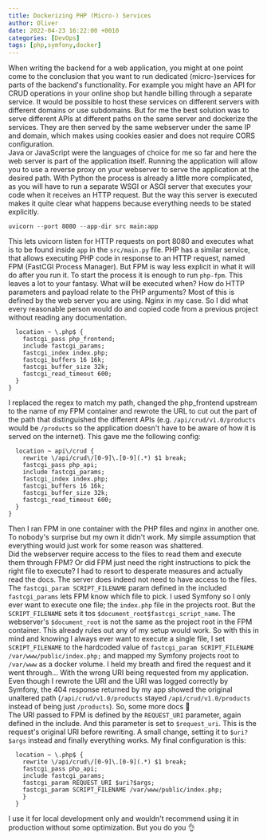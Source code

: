 ```yaml
---
title: Dockerizing PHP (Micro-) Services
author: Oliver
date: 2022-04-23 16:22:00 +0010
categories: [DevOps]
tags: [php,symfony,docker]
---
```

When writing the backend for a web application, you might at one point come to the conclusion that you want 
to run dedicated (micro-)services for parts of the backend's functionality. 
For example you might have an API for CRUD operations in your online shop but handle billing through a separate
service. It would be possible to host these services on different servers with different domains or use subdomains. 
But for me the best solution was to serve different APIs at different paths on the same server and dockerize the 
services. They are then served by the same webserver under the same IP and domain, which makes using cookies easier
and does not require CORS configuration.  
Java or JavaScript were the languages of choice for me so far and here the web server is part of the application 
itself. Running the application will allow you to use a reverse proxy on your webserver to serve the application 
at the desired path. With Python the process is already a little more complicated, as you will have to run a separate 
WSGI or ASGI server that executes your code when it receives an HTTP request. But the way this server is 
executed makes it quite clear what happens because everything needs to be stated explicitly.
```
uvicorn --port 8080 --app-dir src main:app
```
This lets uvicorn listen for HTTP requests on port 8080 and executes what is to be found inside `app` in the `src/main.py` file.
PHP has a similar service, that allows executing PHP code in response to an HTTP request, named FPM (FastCGI Process Manager).
But FPM is way less explicit in what it will do after you run it. To start the process it is enough to run `php-fpm`. This leaves
a lot to your fantasy. What will be executed when? How do HTTP parameters and payload relate to the PHP arguments? 
Most of this is defined by the web server you are using. Nginx in my case. So I did what every reasonable person 
would do and copied code from a previous project without reading any documentation. 
```
  location ~ \.php$ {
    fastcgi_pass php_frontend;
    include fastcgi_params;
    fastcgi_index index.php;
    fastcgi_buffers 16 16k;
    fastcgi_buffer_size 32k;
    fastcgi_read_timeout 600;
  }
}
```
I replaced the regex to match my path, changed the php_frontend upstream to the name of my FPM container and rewrote the URL to cut 
out the part of the path that distinguished the different APIs (e.g. `/api/crud/v1.0/products` would be `/products` so the application 
doesn't have to be aware of how it is served on the internet). This gave me the following config: 
```
  location ~ api\/crud {
    rewrite \/api/crud\/[0-9]\.[0-9](.*) $1 break;
    fastcgi_pass php_api;
    include fastcgi_params;
    fastcgi_index index.php;
    fastcgi_buffers 16 16k;
    fastcgi_buffer_size 32k;
    fastcgi_read_timeout 600;
  }
}
```
Then I ran FPM in one container with the PHP files and nginx in another one. To nobody's surprise but my own it didn't work. 
My simple assumption that everything would just work for some reason was shattered.  
Did the webserver require access to the files to read them and execute them through FPM? Or did FPM just need the right instructions 
to pick the right file to execute? I had to resort to desperate measures and actually read the docs. 
The server does indeed not need to have access to the files. The `fastcgi_param SCRIPT_FILENAME` param defined in the 
included `fastcgi_params` lets FPM know which file to pick. 
I used Symfony so I only ever want to execute one file; the `index.php` file in the projects root. But the `SCRIPT_FILENAME` sets it tos
`$document_root$fastcgi_script_name`. The webserver's `$document_root` is not the same as the project root in the FPM container.
This already rules out any of my setup would work. So with this in mind and knowing I always ever want to execute a single file, I set 
`SCRIPT_FILENAME` to the hardcoded value of `fastcgi_param SCRIPT_FILENAME /var/www/public/index.php;` and mapped my Symfony projects root 
to `/var/www` as a docker volume. I held my breath and fired the request and it went through... With the wrong URI being requested from 
my application. Even though I rewrote the URI and the URI was logged correctly by Symfony, the 404 response returned by my app showed 
the original unaltered path (`/api/crud/v1.0/products` stayed `/api/crud/v1.0/products` instead of being just `/products`). 
So, some more docs 🥲  
The URI passed to FPM is defined by the `REQUEST_URI` parameter, again defined in the include. And this parameter is set to `$request_uri`. This 
is the request's original URI before rewriting. A small change, setting it to `$uri?$args` instead and finally everything works. 
My final configuration is this:
```
  location ~ \.php$ {
    rewrite \/api/crud\/[0-9]\.[0-9](.*) $1 break;
    fastcgi_pass php_api;
    include fastcgi_params;
    fastcgi_param REQUEST_URI $uri?$args;
    fastcgi_param SCRIPT_FILENAME /var/www/public/index.php;
    }
  }
```
I use it for local development only and wouldn't recommend using it in production without some optimization. But you do you 👌